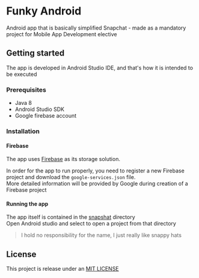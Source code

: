 # Funky Android

Android app that is basically simplified Snapchat - made as a mandatory project for Mobile App Development elective

## Getting started

The app is developed in Android Studio IDE, and that's how it is intended to be executed

### Prerequisites

- Java 8
- Android Studio SDK
- Google firebase account

### Installation

#### Firebase

The app uses [Firebase](https://console.firebase.google.com/) as its storage solution.

In order for the app to run properly, you need to register a new Firebase project and download the `google-services.json` file.\
More detailed information will be provided by Google during creation of a Firebase project

#### Running the app

The app itself is contained in the [snapshat](./snapshat) directory\
Open Android studio and select to open a project from that directory

> I hold no responsibility for the name, I just really like snappy hats

## License

This project is release under an [MIT LICENSE](./LICENSE)
